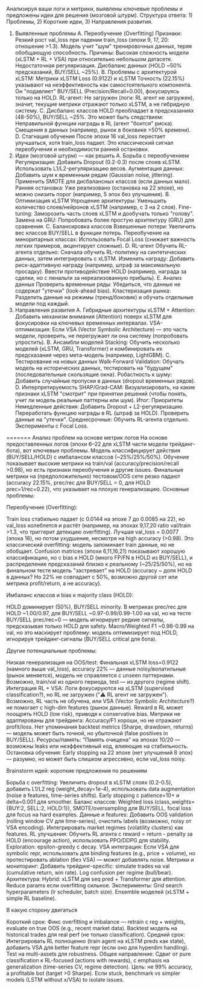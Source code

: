 Анализируя ваши логи и метрики, выявлены ключевые проблемы и предложены идеи для решения (мозговой штурм). Структура ответа: 1) Проблемы, 2) Короткие идеи, 3) Направления развития.

1. Выявленные проблемы
A. Переобучение (Overfitting)
Признаки: Резкий рост val_loss при падении train_loss (эпохи 9, 17, 20: отношение >1.3). Модель учит "шум" тренировочных данных, теряя обобщающую способность.
Причины:
Высокая сложность модели (xLSTM + RL + VSA) при относительно небольшом датасете.
Недостаточная регуляризация.
Дисбаланс данных (HOLD ~50% предсказаний, BUY/SELL ~25%).
B. Проблемы с архитектурой
xLSTM: Метрики xLSTM Loss (0.9122) и xLSTM Точность (22.15%) указывают на неэффективность как самостоятельного компонента. Он "подавляет" BUY/SELL (Precision/Recall=0.00), фокусируясь только на HOLD.
RL-агент: Не загружен (логи: RL агент не загружен), значит, текущие метрики отражают только xLSTM, а не гибридную систему.
C. Дисбаланс классов
HOLD преобладает в предсказаниях (48-50%), BUY/SELL ~25%. Это может быть следствием:
Неправильной функции награды в RL (агент "боится" риска).
Смещения в данных (например, рынок в боковике >50% времени).
D. Стагнация обучения
После эпохи 16 val_loss перестает улучшаться, хотя train_loss падает. Это классический сигнал переобучения и необходимости ранней остановки.
2. Идеи (мозговой штурм) — как решить
A. Борьба с переобучением
Регуляризация:
Добавить Dropout (0.2-0.3) после слоев xLSTM.
Использовать L1/L2-регуляризацию весов.
Аугментация данных:
Добавить шум к временным рядам (Gaussian noise, jittering).
Применить SMOTE для дисбалансных классов (если данных мало).
Ранняя остановка: Уже реализовано (остановка на 22 эпохе), но можно снизить порог (например, 5 эпох без улучшения).
B. Оптимизация xLSTM
Упрощение архитектуры: Уменьшить количество слоев/нейронов xLSTM (например, с 3 на 2 слоя).
Fine-tuning: Заморозить часть слоев xLSTM и дообучать только "голову".
Замена на GRU: Попробовать более простую архитектуру (GRU) для сравнения.
C. Балансировка классов
Взвешенные потери: Увеличить вес классов BUY/SELL в функции потерь.
Переобучение на миноритарных классах: Использовать Focal Loss (снижает важность легких примеров, акцентирует сложные).
D. RL-агент
Обучить RL-агента отдельно: Сначала обучить RL-политику на синтетических данных, затем интегрировать с xLSTM.
Изменить награду:
Добавить риск-адаптивную награду (например, штраф за максимальную просадку).
Ввести противодействие HOLD (например, награда за сделки, но с пенальти за нереализованную прибыль).
E. Анализ данных
Проверить временные ряды: Убедиться, что данные не содержат "утечки" (look-ahead bias).
Кластеризация рынка: Разделить данные на режимы (тренд/боковик) и обучать отдельные модели под каждый.
3. Направления развития
A. Гибридные архитектуры
xLSTM + Attention: Добавить механизм внимания (Attention) поверх xLSTM для фокусировки на ключевых временных интервалах.
VSA-оптимизация: Если VSA (Vector Symbolic Architecture) — это часть модели, проверить, не перегружает ли она систему (попробовать упростить).
B. Ансамбли моделей
Stacking: Обучить несколько моделей (xLSTM, GRU, Transformer) и комбинировать их предсказания через мета-модель (например, LightGBM).
C. Тестирование на новых данных
Walk-Forward Validation: Обучать модель на исторических данных, тестировать на "будущем" (последовательные скользящие окна).
Робастность к шуму: Добавить случайные пропуски в данных (dropout временных рядов).
D. Интерпретируемость
SHAP/Grad-CAM: Визуализировать, на какие признаки xLSTM "смотрит" при принятии решений (чтобы понять, учит ли модель реальные паттерны или шум).
Итог: Приоритеты
Немедленные действия:
Добавить Dropout + L2-регуляризацию.
Переработать функцию награды в RL (штраф за HOLD).
Проверить данные на "утечки".
Среднесрочные:
Обучить RL-агента отдельно.
Эксперименты с Focal Loss.


=======
Анализ проблем на основе метрик логов
На основе предоставленных логов (эпохи 6–22 для xLSTM части модели трейдинг-бота), вот ключевые проблемы. Модель классифицирует действия (BUY/SELL/HOLD) с имбалансом классов (~25%/25%/50%). Обучение показывает высокие метрики на train/val (accuracy/precision/recall >0.98), но есть признаки переобучения и другие issues. Финальные метрики на (предположительно) тестовом/OOS сете резко падают (accuracy 22.15%, prec/rec для BUY/SELL = 0, для HOLD prec=1/rec=0.22), что указывает на плохую генерализацию.
Основные проблемы:

Переобучение (Overfitting):

Train loss стабильно падает (с 0.0144 на эпохе 7 до 0.0085 на 22), но val_loss колеблется и растёт (например, на эпохах 9,17,20 ratio val/train >1.3, что триггерит детекцию overfitting).
Лучшая val_loss = 0.0077 (эпоха 16), но потом ухудшение, несмотря на high accuracy (>0.98). Это классический overfitting: модель запоминает train данные, но не обобщает.
Confusion matrices (эпохи 6,11,16,21) показывают хорошую классификацию, но с bias к HOLD (много FP/FN в HOLD из BUY/SELL), и распределение предсказаний близко к реальному (~25/25/50%), но на финальном тесте модель "застревает" на HOLD (accuracy ~ доля HOLD в данных? Но 22% не совпадает с 50%, возможно другой сет или метрика profit/return, а не accuracy).


Имбаланс классов и bias к majority class (HOLD):

HOLD доминирует (50%), BUY/SELL minority. В метриках prec/rec для HOLD ~1.00/0.97, для BUY/SELL ~0.97-0.99/0.99-1.00 на val, но на тесте BUY/SELL prec/rec=0 — модель игнорирует редкие сигналы, предсказывая только HOLD для safety.
Macro/Weighted F1 ~0.98-0.99 на val, но это маскирует проблему: модель оптимизирует под HOLD, игнорируя трейдинг-сигналы (BUY/SELL critical для бота).


Другие потенциальные проблемы:

Низкая генерализация на OOS/test: Финальная xLSTM loss=0.9122 (намного выше val_loss), accuracy 22% — данные noisy/волатильные (рынок меняется), модель не справляется с unseen паттернами. Возможно, train/val из одного периода, test — из другого (regime shift).
Интеграция RL + VSA: Логи фокусируются на xLSTM (supervised classification?), но RL не загружен ("⚠️ RL агент не загружен"). Возможно, RL часть не обучена, или VSA (Vector Symbolic Architecture?) не помогает с high-dim features (рынок данные). Reward в RL может поощрять HOLD (low risk), приводя к conservative bias.
Метрики не адаптированы для трейдинга: Accuracy/F1 хороши, но не отражают profit/loss. Нет упоминания backtest metrics (Sharpe, drawdown, returns) — модель может быть точной, но убыточной (false positives in BUY/SELL).
Ресурсы/память: "Память очищена" на эпохах 10/20 — возможны leaks или неэффективный код, влияющие на стабильность.
Остановка обучения: Early stopping на 22 эпохе (нет улучшений 8 эпох) — разумно, но может быть слишком агрессивно, если val_loss noisy.



Brainstorm идей: короткие предложения по решениям

Борьба с overfitting: Увеличить dropout в xLSTM слоях (0.2-0.5), добавить L1/L2 reg (weight_decay=1e-4), использовать data augmentation (noise в features, time-series shifts). Early stopping с patience=10+ и delta=0.001 для smoother.
Баланс классов: Weighted loss (class_weights={BUY:2, SELL:2, HOLD:1}), SMOTE/oversampling для BUY/SELL, focal loss для focus на hard examples.
Данные и features: Добавить OOS validation (rolling window CV для time-series), очистить labels (возможно, noisy от VSA encoding). Интегрировать market regimes (volatility clusters) как features.
RL улучшения: Обучить RL агента с reward = return - penalty за HOLD (encourage action), использовать PPO/DDPG для stability. Exploration: epsilon-greedy с decay.
VSA интеграция: Если VSA для symbolic repr, использовать для binding features (e.g., price + volume), но протестировать ablation (без VSA) — может добавлять noise.
Метрики и мониторинг: Добавить трейдинг-specific: simulate trades на val (cumulative return, win rate). Log confusion per regime (bull/bear).
Архитектура: Hybrid: xLSTM для seq pred + Transformer для attention. Reduce params если overfitting сильное.
Эксперименты: Grid search hyperparameters (lr scheduler, batch size). Ensemble моделей (xLSTM + simple RL baseline).

В какую сторону двигаться

Короткий срок: Фикс overfitting и imbalance — retrain с reg + weights, evaluate on true OOS (e.g., recent market data). Backtest модель на historical trades для real perf (не только classification).
Средний срок: Интегрировать RL полноценно (train agent на xLSTM preds как state), добавить VSA для better feature repr (если оно для hyperdim handling). Test на multi-assets для robustness.
Общее направление: Сдвиг от pure classification к RL-focused (actions with rewards), с emphasis на generalization (time-series CV, regime detection). Цель: не 99% accuracy, а profitable bot (target >0 Sharpe). Если stuck, benchmark vs simpler models (LSTM without x/VSA) to isolate issues.